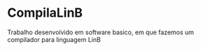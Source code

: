 # CompilaLinB
Trabalho desenvolvido em software basico, em que fazemos um compilador para linguagem LinB
